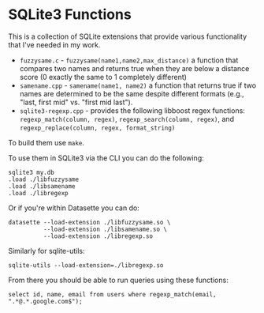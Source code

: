 # SQLite3 Functions

This is a collection of SQLite extensions that provide various functionality that I've needed in my work.

 - `fuzzysame.c` - `fuzzysame(name1,name2,max_distance)` a function that compares two names and returns true when they are below a distance score (0 exactly the same to 1 completely different)
 - `samename.cpp` -  `samename(name1, name2)` a function that returns true if two names are determined to be the same despite different formats (e.g., "last, first mid" vs. "first mid last").
 - `sqlite3-regexp.cpp` - provides the following libboost regex functions: `regexp_match(column, regex)`, `regexp_search(column, regex)`, and `regexp_replace(column, regex, format_string)`

To build them use `make`.

To use them in SQLite3 via the CLI you can do the following:

    sqlite3 my.db
    .load ./libfuzzysame
    .load ./libsamename
    .load ./libregexp

Or if you're within Datasette you can do:

    datasette --load-extension ./libfuzzysame.so \
              --load-extension ./libsamename.so \
              --load-extension ./libregexp.so

Similarly for sqlite-utils:

    sqlite-utils --load-extension=./libregexp.so

From there you should be able to run queries using these functions:

    select id, name, email from users where regexp_match(email, ".*@.*.google.com$");
